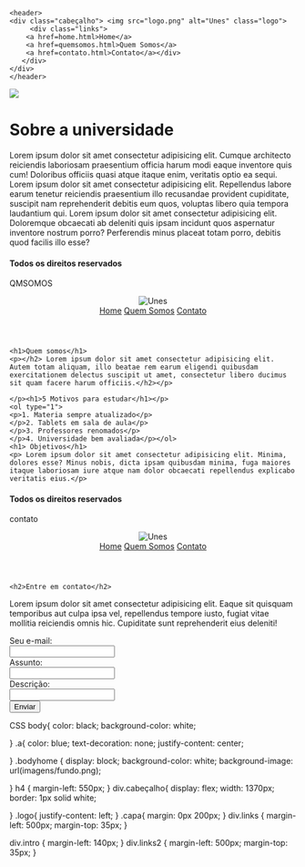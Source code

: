 <!DOCTYPE html>
<html lang="pt">
<head>
    <meta charset="UTF-8">
    <meta name="viewport" content="width=device-width, initial-scale=1.0">
    <title>Unes</title>
<link rel="stylesheet" href="home.css">
</head>

    <header>
    <div class="cabeçalho"> <img src="logo.png" alt="Unes" class="logo"> 
         <div class="links">
        <a href=home.html>Home</a>
        <a href=quemsomos.html>Quem Somos</a>
        <a href=contato.html>Contato</a></div>
       </div>   
    </div>
    </header>
   <body class="bodyhome">
    <img src="capa.png" class="capa">
        <div class="intro">
   <h1>Sobre a universidade</h1>

   <p>Lorem ipsum dolor sit amet consectetur adipisicing elit. Cumque architecto reiciendis laboriosam praesentium officia harum modi eaque inventore quis cum! Doloribus officiis quasi atque itaque enim, veritatis optio ea sequi.
    Lorem ipsum dolor sit amet consectetur adipisicing elit. Repellendus labore earum tenetur reiciendis praesentium illo recusandae provident cupiditate, suscipit nam reprehenderit debitis eum quos, voluptas libero quia tempora laudantium qui.
  Lorem ipsum dolor sit amet consectetur adipisicing elit. Doloremque obcaecati ab deleniti quis ipsam incidunt quos aspernatur inventore nostrum porro? Perferendis minus placeat totam porro, debitis quod facilis illo esse?
</p>
 
  </div>
<h4>Todos os direitos reservados</h4>
</body>
</html>

QMSOMOS
<!DOCTYPE html>
<html lang="pt">
<head>
    <meta charset="UTF-8">
    <meta name="viewport" content="width=device-width, initial-scale=1.0">
    <title> Quem somos</title>
    <link rel="stylesheet" href="home.css">
</head>
<body>
    <header>
        <div class="cabeçalho2"> <img src="logo.png" alt="Unes"class="logo"> </div>
        <div class="links2">
        <a href=home.html>Home</a>
        <a href=quemsomos.html>Quem Somos</a>
        <a href=contato.html>Contato</a>
        </div>
    </header>
    
    <h1>Quem somos</h1> 
    <p></h2> Lorem ipsum dolor sit amet consectetur adipisicing elit. Autem totam aliquam, illo beatae rem earum eligendi quibusdam exercitationem delectus suscipit ut amet, consectetur libero ducimus sit quam facere harum officiis.</h2></p>
   
    </p><h1>5 Motivos para estudar</h1></p>
    <ol type="1">
    <p>1. Materia sempre atualizado</p>
    </p>2. Tablets em sala de aula</p>
    </p>3. Professores renomados</p>  
    </p>4. Universidade bem avaliada</p></ol>
    <h1> Objetivos</h1>
    <p> Lorem ipsum dolor sit amet consectetur adipisicing elit. Minima, dolores esse? Minus nobis, dicta ipsam quibusdam minima, fuga maiores itaque laboriosam iure atque nam dolor obcaecati repellendus explicabo veritatis eius.</p>
<h4>Todos os direitos reservados</h4>
</div>
</body>
</html>

contato
<!DOCTYPE html>
<html lang="pt">
<head>
    <meta charset="UTF-8">
    <meta name="viewport" content="width=device-width, initial-scale=1.0">
    <title> Contato</title>
    <link rel="stylesheet" href="home.css">
</head>
<body>
    <header>
        <div class="cabeçalho"> <img src="logo.png" alt="Unes"class="logo"> </div>
        <div class="links3">
        <a href=home.html>Home</a>
        <a href=quemsomos.html>Quem Somos</a>
        <a href=contato.html>Contato</a>
    </div>
    </header>
   
    <h2>Entre em contato</h2>
<p></h4>Lorem ipsum dolor sit amet consectetur adipisicing elit. Eaque sit quisquam temporibus aut culpa ipsa vel, repellendus tempore iusto, fugiat vitae mollitia reiciendis omnis hic. Cupiditate sunt reprehenderit eius deleniti!</h4></p>
<form> Seu e-mail: <br>
    <input type="text" name="e-mail"> <br>
    Assunto: <br>
    <input type="text" name="Assunto"> <br>
    Descrição: <br>
    <input type="text" name="Descrição"> <br>
    <input type="button" value="Enviar">
  
</form>
</body>
</html>

CSS
body{
    color: black;
    background-color: white;

}
.a{
   color: blue;
    text-decoration: none;
    justify-content: center; 
   
}
.bodyhome {
    display: block;
    background-color: white;
    background-image: url(imagens/fundo.png);

}
h4 {
    margin-left: 550px;
}
div.cabeçalho{
    display: flex;
    width: 1370px;
    border: 1px solid white;

}
.logo{
    justify-content: left;
}
.capa{
    margin: 0px 200px;
}
div.links {
    margin-left: 500px;
    margin-top: 35px;
}

div.intro {
    margin-left: 140px;
}
div.links2 {
    margin-left: 500px;
    margin-top: 35px;
}
